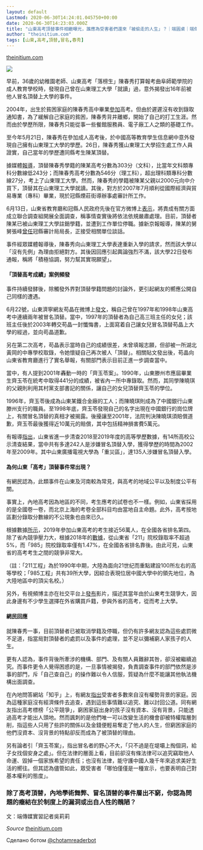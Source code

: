 ```yaml
---
layout: default
Lastmod: 2020-06-30T14:24:01.045750+00:00
date: 2020-06-30T14:23:03.000Z
title: "山東高考頂替事件相繼曝光，誰應為受害者們還來「被偷走的人生」？｜端圓桌｜端傳媒 Initium Media"
author: "theinitium.com"
tags: [山東,高考,頂替,冒名,春秀]
---
```


[theinitium.com](https://theinitium.com/roundtable/20200626-roundtable-zh-shandong-admission-scandal/)  

![](https://images.weserv.nl/?url=/file/e3afe6bbf169bc1981b27.jpg)

早前，36歲的幼稚園老師、山東高考「落榜生」陳春秀打算報考曲阜師範學院的成人教育學校時，發現自己曾在山東理工大學「就讀」過，意外揭發出16年前被他人冒名頂替上大學的事件。

2004年，出生於貧困家庭的陳春秀高中畢業[參加](https://k.sina.com.cn/article_5463794433_m145aae30100100tej9.html)高考。但由於遲遲沒有收到錄取通知書，為了緩解自己家庭的貧困，陳春秀背井離鄉，開始了自己的打工生涯。然而由於學歷所限，陳春秀只能從事一些餐館服務員、電子廠工人之類的基礎工作。

至今年5月21日，陳春秀在參加成人高考後，於中國高等教育學生信息網中意外發現自己擁有山東理工大學的學歷。26日，陳春秀獲山東理工大學招生處工作人員證實，自己當年的學歷遭同縣考生陳某頂替。

據媒體[報導](https://www.worldjournal.com/7004979/article-%E5%B1%B1%E6%9D%B1%E5%A5%B3%E3%80%8C%E8%A2%AB%E9%A0%82%E6%9B%BF%E3%80%8D%E4%B8%8A%E5%A4%A7%E5%AD%B8-16%E5%B9%B4%E5%BE%8C%E7%8D%B2%E7%9F%A5%E5%B4%A9%E6%BD%B0/)，頂替陳春秀學籍的陳某高考分數為303分（文科），比當年文科類專科分數線低243分；而陳春秀高考分數為546分（理工科），超出理科類專科分數線27分，考上了山東理工大學。然而，陳春秀的學籍被陳某父親以2000元向中介買下，頂替其在山東理工大學就讀。其後，對方於2007年7月順利從國際經濟與貿易專業（專科）畢業，現於冠縣煙莊街導辦事處審計所工作。

6月13日，山東省教育廳和冠縣人民政府先後在官方微博上[表示](http://paper.wenweipo.com/2020/06/14/CH2006140016.htm)，將責成有關方面成立聯合調查組開展全面調查，稱事情查實後將依法依規嚴肅處理。目前，頂替者陳某已被山東理工大學註銷學籍，並遭到工作單位停職。據新京報報導，陳某的舅舅張峰[曾任](http://www.bjnews.com.cn/news/2020/06/16/738744.html)冠縣審計局局長，正接受相關單位談話。

事件經眾媒體報導後，陳春秀向山東理工大學表達重新入學的請求，然而該大學以「沒有先例」為理由拒絕對方。其後因回應引起輿論強烈不滿，該大學22日發布通報，稱將「積極協調，努力幫其實現願望」。

#### 「頂替高考成績」案例頻發

事件持續發酵後，除觸發外界對頂替學籍問題的討論外，更引起網友的嚮應公開自己同樣的遭遇。

6月22號，山東濟寧網友苟晶在微博上[發文](https://www.weibo.com/2446955872/J7NMnhinq?filter=hot&root_comment_id=4518632606348514&type=repost)，稱自己曾在1997年和1998年山東高考中連續兩年被冒名頂替。當中，1997年的頂替者為自己高三班主任的女兒；該班主任後於2003年轉交苟晶一封懺悔書，上面寫着自己讓女兒冒名頂替苟晶上大學的經過，並向苟晶道歉。

另在第二次高考，苟晶表示當時自己的成績很差，未曾填報志願，但卻被一所湖北黃岡的中專學校取錄，令她懷疑自己再次被人「頂替」。相關貼文發出後，苟晶向山東省教育廳進行了實名舉報，有關部門表示目前正進一步調查當中。

當中，有人提到2001年轟動一時的「齊玉苓案」。1990年，山東滕州市應屆畢業生齊玉苓在統考中取得441分的成績，被省內一所中專錄取。然而，其同學陳曉琪的父親則利用其村黨支部書記的關係，讓自己的女兒頂替齊玉苓的學位。

1996年，齊玉苓後成為山東某鐵合金廠的工人；而陳曉琪則成為了中國銀行山東滕州支行的職員。至1998年底，齊玉苓發現自己的名字出現在中國銀行的崗位牌上，有關冒名頂替的真相才被揭露。後擾讓至2001年，法院判決陳曉琪須賠償道歉，齊玉苓最後獲得近10萬元的賠償，其中包括精神損害費5萬元。

有報導[指出](https://www.worldjournal.com/7004979/article-%E5%B1%B1%E6%9D%B1%E5%A5%B3%E3%80%8C%E8%A2%AB%E9%A0%82%E6%9B%BF%E3%80%8D%E4%B8%8A%E5%A4%A7%E5%AD%B8-16%E5%B9%B4%E5%BE%8C%E7%8D%B2%E7%9F%A5%E5%B4%A9%E6%BD%B0/)，山東省進一步清查2018至2019年度的高等學歷數據，有14所高校公示清查結果，當中共有多達242人是涉嫌冒名頂替入學，獲得學歷的時間為2002年至2009年。其中山東廣播電視大學為「重災區」，達135人涉嫌冒名頂替入學。

#### 為何山東「高考」頂替事件常出現？

有網民認為，此類事件在山東及河南較為常見，與高考的地域公平以及制度公平有關。

事實上，內地高考因為地區的不同，考生應考的試卷也不一樣。例如，山東省採用的是全國卷一卷，而北京上海的考卷全部科目均由當地自主命題。此外，高考按地區劃分錄取分數線的不公現象也由來已久。

根據數據[所示](http://edu.sina.com.cn/gaokao/2019-06-08/doc-ihvhiqay4333506.shtml)，2019年參加山東高考的考生接近56萬人，在全國各省排名第四。除了省內競爭壓力大，根據2018年的[數據](https://www.sohu.com/a/258718344_469837)，從山東省「211」院校錄取率不超過5%，而「985」院校錄取率僅有1.47%，在全國各省排名靠後。由此可見，山東省的高考考生之間的競爭非常大。

（註：「211工程」為於1990年中期，大陸為面向21世纪而重點建設100所左右的高等學校；「985工程」共有39所大學，因綜合表現位居中國大學中的領先地位，為大陸地區中的頂尖名校。）

另外，有視頻博主亦在社交平台上[發布](https://www.youtube.com/watch?v=H4f5KVo8CjM)影片，描述其當年由於山東考生競爭大，因此身邊有不少學生選擇在外省購買戶籍，參與外省的高考，從而考上大學。

#### 網民回應

就陳春秀一事，目前頂替者已被取消學籍及停職，但仍有許多網友認為這些處罰微不足道，指當局對頂替者的處罰以及事件的處理，並不足以彌補窮人家孩子的人生。

更有人認為，事件背後所牽涉的機構、部門、及有關人員難辭其咎，卻沒被繼續追究。而事件更令人覺得困惑的是，一旦事情被揭發，負責調查事件的部門依然是涉事的部門，斥「自己查自己」的操作難以令人信服，質疑為什麼不能讓其他執法機構出面調查。

在內地問答網站「知乎」上，有網友[指出](https://www.zhihu.com/question/400641696)受害者多數來自沒有權勢背景的家庭。因為這種家庭沒有經濟條件去追查，遇到這些事情難以追究、難以討回公道。同有網友指出高考標榜「公平競爭」，窮困家庭出身的孩子沒有資本、沒有背景，只能透過高考才能出人頭地。然而諷刺的是他們唯一可以改變生活的機會卻被特權階層剝削，指這些人只用了些許的關係以及金錢便輕易奪走了他人的人生，但窮困家庭的他們沒資本、沒背景的特點卻反而成為了被頂替的理由。

另有論者引「齊玉苓案」，指出冒名者的野心不大，「只不過是在堤壩上掏個洞，給子女找個安身之處」。但在法律的層面上看，目前卻沒有條法律可以追究竊取他人命運、毀掉一個家族希望的責任；也沒有法律，能守護中國人幾千年來追求美好生活的嚮往。但其認為儘管如此，眾受害者「哪怕僅僅是一種宣示，也要表明自己對基本權利的態度」。

### 除了高考頂替，內地學術舞弊、冒名頂替的事件層出不窮，你認為問題的癥結在於制度上的漏洞或出自人性的醜陋？

文：端傳媒實習記者吳莉莉

‏_Source_ [theinitium.com](https://theinitium.com/roundtable/20200626-roundtable-zh-shandong-admission-scandal/)

Сделано ботом [@chotamreaderbot](https://telegram.me/chotamreaderbot?start=from_telegraph)

